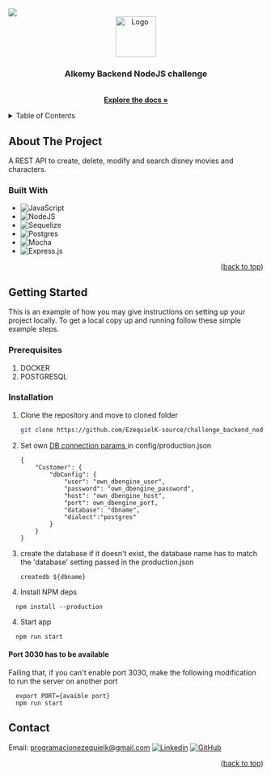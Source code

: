 <div id="top"></div>
<!--
*** Thanks for checking out the Best-README-Template. If you have a suggestion
*** that would make this better, please fork the repo and create a pull request
*** or simply open an issue with the tag "enhancement".
*** Don't forget to give the project a star!
*** Thanks again! Now go create something AMAZING! :D
-->

<a href='https://www.linkedin.com/in/ezequiel-karottupullolil/'>
   <img src="https://img.shields.io/badge/LinkedIn-0077B5?style=for-the-badge&logo=linkedin&logoColor=white"></img>
</a>

<!-- PROJECT LOGO -->
<br />
<div align="center">
    <img src="https://cdn-icons-png.flaticon.com/512/5968/5968322.png" alt="Logo" width="80" height="80">

<h3 align="center">Alkemy Backend NodeJS challenge</h3>

  <p align="center">
    <br />
    <a href="https://github.com/github_username/repo_name"><strong>Explore the docs »</strong></a>
  </p>
</div>



<!-- TABLE OF CONTENTS -->
<details>
  <summary>Table of Contents</summary>
  <ol>
    <li>
      <a href="#about-the-project">About The Project</a>
      <ul>
        <li><a href="#built-with">Built With</a></li>
      </ul>
    </li>
    <li>
      <a href="#getting-started">Getting Started</a>
      <ul>
        <li><a href="#prerequisites">Prerequisites</a></li>
        <li><a href="#installation">Installation</a></li>
      </ul>
    </li>
    <li><a href="#usage">Usage</a></li>
    <li><a href="#roadmap">Roadmap</a></li>
    <li><a href="#contributing">Contributing</a></li>
    <li><a href="#license">License</a></li>
    <li><a href="#contact">Contact</a></li>
    <li><a href="#acknowledgments">Acknowledgments</a></li>
  </ol>
</details>



<!-- ABOUT THE PROJECT -->
## About The Project
A REST API to create, delete, modify and search disney movies and characters.

### Built With

* ![JavaScript](https://img.shields.io/badge/javascript-%23323330.svg?style=for-the-badge&logo=javascript&logoColor=%23F7DF1E)
* ![NodeJS](https://img.shields.io/badge/node.js-6DA55F?style=for-the-badge&logo=node.js&logoColor=white)
* ![Sequelize](https://img.shields.io/badge/Sequelize-52B0E7?style=for-the-badge&logo=Sequelize&logoColor=white)
* ![Postgres](https://img.shields.io/badge/postgres-%23316192.svg?style=for-the-badge&logo=postgresql&logoColor=white)
* ![Mocha](https://img.shields.io/badge/-mocha-%238D6748?style=for-the-badge&logo=mocha&logoColor=white)
* ![Express.js](https://img.shields.io/badge/express.js-%23404d59.svg?style=for-the-badge&logo=express&logoColor=%2361DAFB)

<p align="right">(<a href="#top">back to top</a>)</p>



<!-- GETTING STARTED -->
## Getting Started

This is an example of how you may give instructions on setting up your project locally.
To get a local copy up and running follow these simple example steps.

### Prerequisites
1. DOCKER
2. POSTGRESQL

### Installation

1. Clone the repository and move to cloned folder
   ```sh
   git clone https://github.com/EzequielK-source/challenge_backend_nodejs && cd challenge_backend_nodejs
   ```
2. Set own <a href="#db_params">DB connection params </a> in config/production.json 
    ```
    {
        "Customer": {
            "dbConfig": {
                "user": "own_dbengine_user",
                "password": "own_dbengine_password",
                "host": "own_dbengine_host",
                "port": own_dbengine_port,
                "database": "dbname",
                "dialect":"postgres"
            }
        }
    }
3. create the database if it doesn't exist, the database name has to match the 'database' setting passed in the production.json
   ```
   createdb ${dbname}
   ```
4. Install NPM deps
  ```
    npm install --production
  ```
4. Start app
  ```
    npm run start
  ```

#### Port 3030 has to be available
Failing that, if you can't enable port 3030, make the following modification to run the server on another port
```
  export PORT={avaible port}
  npm run start
```


<!-- CONTACT -->
## Contact

Email: programacionezequielk@gmail.com
[![Linkedin](https://img.shields.io/badge/LinkedIn-0077B5?style=for-the-badge&logo=linkedin&logoColor=white)](https://www.linkedin.com/in/ezequiel-karottupullolil/)
[![GitHub](https://img.shields.io/badge/github-%23121011.svg?style=for-the-badge&logo=github&logoColor=white)](https://github.com/EzequielK-source)


<p align="right">(<a href="#top">back to top</a>)</p>





<!-- MARKDOWN LINKS & IMAGES -->
<!-- https://www.markdownguide.org/basic-syntax/#reference-style-links -->
